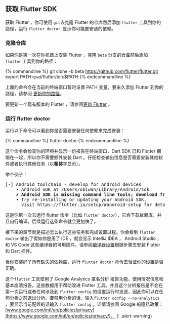 ## 获取 Flutter SDK

获取 Flutter ，你可使用 `git`去克隆 Flutter 的仓库然后添加 `flutter` 工具到你的路径，运行 `flutter doctor `显示你可能要安装的依赖。

### 克隆仓库

如果你是第一次在你机器上安装 Flutter ，克隆 `beta` 分支的仓库然后添加 `flutter` 工具到你的路径：

{% commandline %}
git clone -b beta https://github.com/flutter/flutter.git
export PATH=`pwd`/flutter/bin:$PATH
{% endcommandline %}

上面的命令会在当前的终端窗口暂时设置 PATH 变量，要永久添加 Flutter 到你的路径，请参阅 [更新你的路径](#update-your-path)。

要更新一个现有版本的 Flutter ，请参阅[更新 Flutter](/upgrading/) 。


### 运行 flutter doctor

运行以下命令可以看到你是否需要安装任何依赖来完成安装：

{% commandline %}
flutter doctor
{% endcommandline %}

这个命令会检查你的环境并显示一份报告在终端窗口，Dart SDK 已和 Flutter 捆绑在一起，所以你不需要额外安装 Dart 。仔细检查输出信息是否需要安装其他软件或者执行其他任务（以**粗体**字显示）。

举个例子：
<pre>
[-] Android toolchain - develop for Android devices
    • Android SDK at /Users/obiwan/Library/Android/sdk
    <strong>✗ Android SDK is missing command line tools; download from https://goo.gl/XxQghQ</strong>
    • Try re-installing or updating your Android SDK,
      visit https://flutter.io/setup/#android-setup for detailed instructions.
</pre>

这是你第一次去运行 flutter 命令（比如 `flutter doctor`），它会下载依赖库，并且自行编译。后续运行这条命令就会更加快了。

接下来的章节就是描述怎么执行这些任务和完成设置过程。你会看到 `flutter doctor` 输出了假如你是用了 IDE ，就会显示 IntelliJ IDEA ， Android Studio ， 和 VS Code 这些编译器的可用插件。请参阅[编译器设置](/get-started/editor/)根据步骤去安装 Flutter 和 Dart 插件。

当你安装好了所有缺失的依赖库，运行 `flutter doctor` 命令去验证你的设置是否正确。

这个`flutter` 工具使用了 Google Analytics 匿名分析 报告功能，使用情况信息和基本崩溃报告。这些数据用于帮助改进 Flutter 工具。并且这个分析报告是不会在第一次运行或者任何涉及到 `flutter config` 的设置运行时发送，因此你可以在任何分析之前退出分析。要禁用分析的话，输入`flutter config --no-analytics` ，要显示当前配置的话输入 `flutter config` 。详情请参阅 Google 的隐私政策：[www.google.com/intl/en/policies/privacy](https://www.google.com/intl/en/policies/privacy/)。
{: .alert-warning}